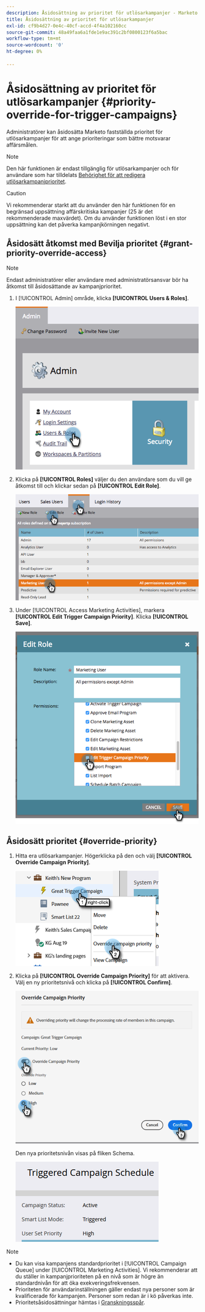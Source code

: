 ```yaml
---
description: Åsidosättning av prioritet för utlösarkampanjer - Marketo Docs - produktdokumentation
title: Åsidosättning av prioritet för utlösarkampanjer
exl-id: cf9b4d27-0e4c-40cf-accd-4f4a102160cc
source-git-commit: 48a49faa6a1fde1e9ac391c2bf0800123f6a5bac
workflow-type: tm+mt
source-wordcount: '0'
ht-degree: 0%

---
```


# Åsidosättning av prioritet för utlösarkampanjer {#priority-override-for-trigger-campaigns}

Administratörer kan åsidosätta Marketo fastställda prioritet för utlösarkampanjer för att ange prioriteringar som bättre motsvarar affärsmålen.

>[!NOTE]
>
>Den här funktionen är endast tillgänglig för utlösarkampanjer och för användare som har tilldelats [Behörighet för att redigera utlösarkampanjprioritet](#grant-priority-override-access).

>[!CAUTION]
>
>Vi rekommenderar starkt att du använder den här funktionen för en begränsad uppsättning affärskritiska kampanjer (25 är det rekommenderade maxvärdet). Om du använder funktionen löst i en stor uppsättning kan det påverka kampanjkörningen negativt.

## Åsidosätt åtkomst med Bevilja prioritet {#grant-priority-override-access}

>[!NOTE]
>
>Endast administratörer eller användare med administratörsansvar bör ha åtkomst till åsidosättande av kampanjprioritet.

1. I [!UICONTROL Admin] område, klicka **[!UICONTROL Users & Roles]**.

   ![](assets/priority-override-for-trigger-campaigns-1.png)

1. Klicka på **[!UICONTROL Roles]** väljer du den användare som du vill ge åtkomst till och klickar sedan på **[!UICONTROL Edit Role]**.

   ![](assets/priority-override-for-trigger-campaigns-2.png)

1. Under [!UICONTROL Access Marketing Activities], markera **[!UICONTROL Edit Trigger Campaign Priority]**. Klicka **[!UICONTROL Save]**.

   ![](assets/priority-override-for-trigger-campaigns-3.png)

## Åsidosätt prioritet {#override-priority}

1. Hitta era utlösarkampanjer. Högerklicka på den och välj **[!UICONTROL Override Campaign Priority]**.

   ![](assets/priority-override-for-trigger-campaigns-4.png)

1. Klicka på **[!UICONTROL Override Campaign Priority]** för att aktivera. Välj en ny prioritetsnivå och klicka på **[!UICONTROL Confirm]**.

   ![](assets/priority-override-for-trigger-campaigns-5.png)

   Den nya prioritetsnivån visas på fliken Schema.

   ![](assets/priority-override-for-trigger-campaigns-6.png)

>[!NOTE]
>
>* Du kan visa kampanjens standardprioritet i [!UICONTROL Campaign Queue] under [!UICONTROL Marketing Activities]. Vi rekommenderar att du ställer in kampanjprioriteten på en nivå som är högre än standardnivån för att öka exekveringsfrekvensen.
>* Prioriteten för användarinställningen gäller endast nya personer som är kvalificerade för kampanjen. Personer som redan är i kö påverkas inte.
>* Prioritetsåsidosättningar hämtas i [Granskningsspår](/help/marketo/product-docs/administration/audit-trail/audit-trail-overview.md).

